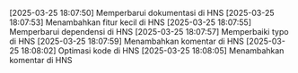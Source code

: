 [2025-03-25 18:07:50] Memperbarui dokumentasi di HNS
[2025-03-25 18:07:53] Menambahkan fitur kecil di HNS
[2025-03-25 18:07:55] Memperbarui dependensi di HNS
[2025-03-25 18:07:57] Memperbaiki typo di HNS
[2025-03-25 18:07:59] Menambahkan komentar di HNS
[2025-03-25 18:08:02] Optimasi kode di HNS
[2025-03-25 18:08:05] Menambahkan komentar di HNS
